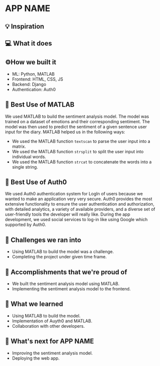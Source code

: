 # APP NAME

## 💡 Inspiration

## 💻 What it does

## ⚙️How we built it

- ML: Python, MATLAB
- Frontend: HTML, CSS, JS
- Backend: Django
- Authentication: Auth0

## 🤖 Best Use of MATLAB

We used MATLAB to build the sentiment analysis model. The model was trained on a dataset of emotions and their corresponding sentiment. The model was then used to predict the sentiment of a given sentence user input for the diary. MATLAB helped us in the following ways:

- We used the MATLAB function `textscan` to parse the user input into a matrix.
- We used the MATLAB function `strsplit` to split the user input into individual words.
- We used the MATLAB function `strcat` to concatenate the words into a single string.

## 🔑 Best Use of Auth0

We used Auth0 authentication system for LogIn of users because we wanted to make an application very very secure. Auth0 provides the most extensive functionality to ensure the user authentication and authorization, with detailed analytics, a variety of available providers, and a diverse set of user-friendly tools the developer will really like. During the app development, we used social services to log-in like using Google which supported by Auth0.

## 🧠 Challenges we ran into

- Using MATLAB to build the model was a challenge.
- Completing the project under given time frame.

## 🏅 Accomplishments that we're proud of

- We built the sentiment analysis model using MATLAB.
- Implementing the sentiment analysis model to the frontend.

## 📖 What we learned

- Using MATLAB to build the model.
- Implementation of Auyth0 and MATLAB.
- Collaboration with other developers.

## 🚀 What's next for APP NAME

- Improving the sentiment analysis model.
- Deploying the web app.
